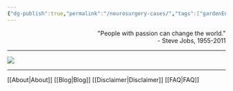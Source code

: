 ```yaml
---
{"dg-publish":true,"permalink":"/neurosurgery-cases/","tags":["gardenEntry"],"created":"2023-05-27T13:58:35.000-07:00","updated":"2023-10-17T21:29:10.751-07:00"}
---
```


<div align="right">
"People with passion can change the world."<br>
- Steve Jobs, 1955-2011
</div>

---

![](https://i.imgur.com/JrGHyGc.jpg)

---

[[About\|About]]
[[Blog\|Blog]]
[[Disclaimer\|Disclaimer]]
[[FAQ\|FAQ]]